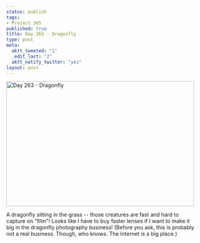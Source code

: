 ```yaml
--- 
status: publish
tags: 
- Project 365
published: true
title: Day 263 - Dragonfly
type: post
meta: 
  aktt_tweeted: "1"
  _edit_last: "2"
  aktt_notify_twitter: "yes"
layout: post
---
```

<a href="http://www.flickr.com/photos/freeed/6168044539/" title="Day 263 - Dragonfly by Fred​, on Flickr"><img src="http://farm7.static.flickr.com/6162/6168044539_d77327b795.jpg" width="500" height="333" alt="Day 263 - Dragonfly"/></a>

A dragonfly sitting in the grass -- those creatures are fast and hard to capture on "film"! Looks like I have to buy faster lenses if I want to make it big in the dragonfly photography business! (Before you ask, this is probably not a real business. Though, who knows. The Internet is a big place.)
